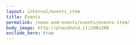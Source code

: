 ```yaml
---
layout: internal/events_item
title: Events
permalink: /news-and-events/events/events-item/
body_image: http://placehold.it/200x200
exclude_hero: true
---
```


<!--- This child document initializes the page in Jekyll. -->